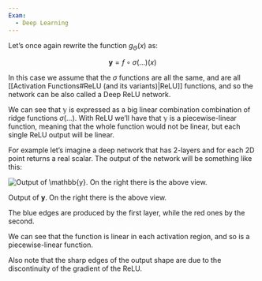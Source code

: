 ```yaml
---
Exam:
  - Deep Learning
---
```

Let’s once again rewrite the function $g_\Theta(x)$ as:

$$
\boldsymbol{y} = f \circ \sigma(\dots)(x)
$$

In this case we assume that the $\sigma$ functions are all the same, and are all [[Activation Functions#ReLU (and its variants)|ReLU]] functions, and so the network can be also called a Deep ReLU network.

We can see that $\mathbb{y}$ is expressed as a big linear combination combination of ridge functions $\sigma(\dots)$. With ReLU we’ll have that $\mathbb{y}$ is a piecewise-linear function, meaning that the whole function would not be linear, but each single ReLU output will be linear.

For example let’s imagine a deep network that has 2-layers and for each 2D point returns a real scalar. The output of the network will be something like this:

![Output of $\mathbb{y}$. On the right there is the above view.](Screenshot_2023-03-31_at_10.12.14_AM.jpeg)

Output of $\boldsymbol{y}$. On the right there is the above view.

The blue edges are produced by the first layer, while the red ones by the second.

We can see that the function is linear in each activation region, and so is a piecewise-linear function.

Also note that the sharp edges of the output shape are due to the discontinuity of the gradient of the ReLU.
